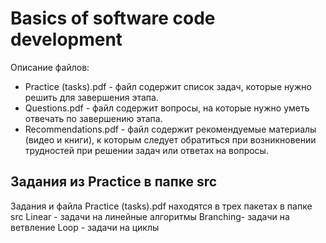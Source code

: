 # Basics of software code development

Описание файлов:

 - Practice (tasks).pdf - файл содержит список задач, которые нужно решить для завершения этапа.
 - Questions.pdf - файл содержит вопросы, на которые нужно уметь отвечать по завершению этапа.
 - Recommendations.pdf - файл содержит рекомендуемые материалы (видео и книги), к которым следует обратиться при возникновении трудностей при решении задач или ответах на вопросы.

## Задания из Practice в папке src
Задания и файла Practice (tasks).pdf находятся в трех пакетах в папке src
Linear - задачи на линейные алгоритмы
Branching- задачи на ветвление
Loop - задачи на циклы
